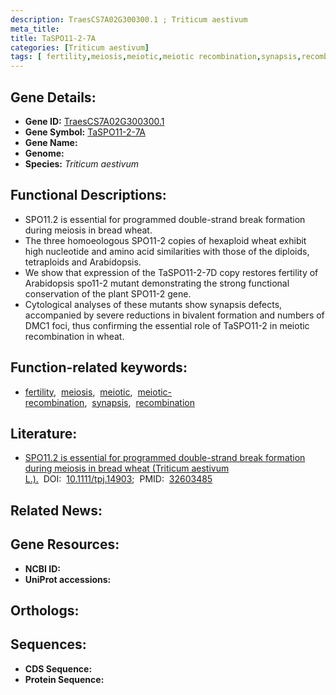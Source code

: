 ```yaml
---
description: TraesCS7A02G300300.1 ; Triticum aestivum
meta_title:
title: TaSPO11-2-7A
categories: [Triticum aestivum]
tags: [ fertility,meiosis,meiotic,meiotic recombination,synapsis,recombination ]
---
```


## Gene Details:
- **Gene ID:** [TraesCS7A02G300300.1]()
- **Gene Symbol:** <u>TaSPO11-2-7A</u>
- **Gene Name:** 
- **Genome:** []()
- **Species:** *Triticum aestivum*

## Functional Descriptions:
   - SPO11.2 is essential for programmed double-strand break formation during meiosis in bread wheat.
   - The three homoeologous SPO11-2 copies of hexaploid wheat exhibit high nucleotide and amino acid similarities with those of the diploids, tetraploids and Arabidopsis.
   - We show that expression of the TaSPO11-2-7D copy restores fertility of Arabidopsis spo11-2 mutant demonstrating the strong functional conservation of the plant SPO11-2 gene.
   - Cytological analyses of these mutants show synapsis defects, accompanied by severe reductions in bivalent formation and numbers of DMC1 foci, thus confirming the essential role of TaSPO11-2 in meiotic recombination in wheat.

## Function-related keywords:
   - [fertility](/tags/fertility/),&nbsp;&nbsp;[meiosis](/tags/meiosis/),&nbsp;&nbsp;[meiotic](/tags/meiotic/),&nbsp;&nbsp;[meiotic-recombination](/tags/meiotic-recombination/),&nbsp;&nbsp;[synapsis](/tags/synapsis/),&nbsp;&nbsp;[recombination](/tags/recombination/)

## Literature:
   - [SPO11.2 is essential for programmed double-strand break formation during meiosis in bread wheat (Triticum aestivum L.).](https://doi.org/10.1111/tpj.14903)&nbsp;&nbsp;DOI:&nbsp;&nbsp;[10.1111/tpj.14903](https://doi.org/10.1111/tpj.14903);&nbsp;&nbsp;PMID:&nbsp;&nbsp;[32603485](https://pubmed.ncbi.nlm.nih.gov/32603485/)

## Related News:

## Gene Resources:
- **NCBI ID:**  [](https://www.ncbi.nlm.nih.gov/gene/?term=)
- **UniProt accessions:**  [](https://www.uniprot.org/uniprotkb//entry)

## Orthologs:

## Sequences:
- **CDS Sequence:**
- **Protein Sequence:**
